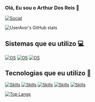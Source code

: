 ### Olá, Eu sou o Arthur Dos Reis 👋
[![Social](https://img.shields.io/badge/LinkedIn-0077B5?style=for-the-badge&logo=linkedin&logoColor=white)](https://www.linkedin.com/in/arthur-dos-reis-6a5202237/)

![UserAvsr's GitHub stats](https://github-readme-stats.vercel.app/api?username=useravsr&show=reviews)

## Sistemas que eu utilizo 💻
 [![OS](https://img.shields.io/badge/mac%20os-000000?style=for-the-badge&logo=apple&logoColor=white)]() [![OS](https://img.shields.io/badge/Windows-0078D6?style=for-the-badge&logo=windows&logoColor=white)]() [![OS](https://img.shields.io/badge/Linux-FCC624?style=for-the-badge&logo=linux&logoColor=black)]()

## Tecnologias que eu utilizo 🚀

[![Skills](https://img.shields.io/badge/C-00599C?style=for-the-badge&logo=c&logoColor=white)]() [![Skills](https://img.shields.io/badge/Swift-FA7343?style=for-the-badge&logo=swift&logoColor=white)]() [![Skills](https://img.shields.io/badge/JavaScript-F7DF1E?style=for-the-badge&logo=javascript&logoColor=black)]()  [![Skills](https://img.shields.io/badge/HTML5-E34F26?style=for-the-badge&logo=html5&logoColor=white)]() [![Skills](https://img.shields.io/badge/CSS3-1572B6?style=for-the-badge&logo=css3&logoColor=white)]()

 [![Top Langs](https://github-readme-stats.vercel.app/api/top-langs/?username=useravsr&layout=donut)](https://github.com/useravsr/github-readme-stats)

<!--
**useravsr/useravsr** is a ✨ _special_ ✨ repository because its `README.md` (this file) appears on your GitHub profile.

Here are some ideas to get you started:

- 🔭 I’m currently working on ...
- 🌱 I’m currently learning ...
- 👯 I’m looking to collaborate on ...
- 🤔 I’m looking for help with ...
- 💬 Ask me about ...
- 📫 How to reach me: ...
- 😄 Pronouns: ...
- ⚡ Fun fact: ...
-->
